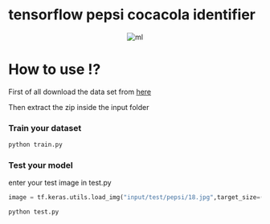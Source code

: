# tensorflow pepsi cocacola identifier

<p align="center">
  <img src="https://iili.io/JKzkf1V.jpg" alt="ml" />
</p>

<h1>How to use ⁉</h1>
<p>First of all download the data set from <a href="https://www.kaggle.com/datasets/die9origephit/pepsi-and-cocacola-images/data">here</a></p>
<p>Then extract the zip inside the input folder</p>

<h3>Train your dataset</h3>

```cmd
python train.py
```

<h3>Test your model</h3>
enter your test image in test.py

```py
image = tf.keras.utils.load_img("input/test/pepsi/18.jpg",target_size=(25,25))
```

```cmd
python test.py
```
